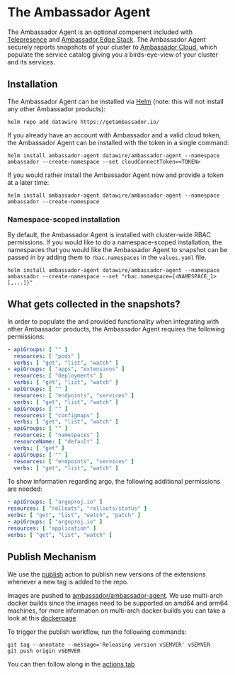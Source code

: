 # The Ambassador Agent

The Ambassador Agent is an optional compenent included with [Telepresence](https://github.com/telepresenceio/telepresence) and [Ambassador Edge Stack](https://github.com/emissary-ingress/emissary).
The Ambassador Agent securely reports snapshots of your cluster to [Ambassador Cloud](https://www.getambassador.io/products/ambassador-cloud/), which populate the service catalog giving you a birds-eye-view of your cluster and its services.

## Installation

The Ambassador Agent can be installed via [Helm](https://helm.sh) (note: this will not install any other Ambassador products):
```shell
helm repo add datawire https://getambassador.io/
```
If you already have an account with Ambassador and a valid cloud token, the Ambassador Agent can be installed with the token in a single command:
```shell
helm install ambassador-agent datawire/ambassador-agent --namespace ambassador --create-namespace --set cloudConnectToken=<TOKEN>
```

If you would rather install the Ambassador Agent now and provide a token at a later time:
```
helm install ambassador-agent datawire/ambassador-agent --namespace ambassador --create-namespace
```

### Namespace-scoped installation

By default, the Ambassador Agent is installed with cluster-wide RBAC permissions.
If you would like to do a namespace-scoped installation, the namespaces that you would like the Ambassador Agent to snapshot can be passed in by adding them to `rbac.namespaces` in the `values.yaml` file.
```shell
helm install ambassador-agent datawire/ambassador-agent --namespace ambassador --create-namespace --set "rbac.namespace={<NAMESPACE_1>[,...]}"
```

## What gets collected in the snapshots?

In order to populate the and provided functionality when integrating with other Ambassador products, the Ambassador Agent requires the following permissions:
```yaml
- apiGroups: [ "" ]
  resources: [ "pods" ]
  verbs: [ "get", "list", "watch" ]
- apiGroups: [ "apps", "extensions" ]
  resources: [ "deployments" ]
  verbs: [ "get", "list", "watch" ]
- apiGroups: [ "" ]
  resources: [ "endpoints", "services" ]
  verbs: [ "get", "list", "watch" ]
- apiGroups: [ "" ]
  resources: [ "configmaps" ]
  verbs: [ "get", "list", "watch" ]
- apiGroups: [ "" ]
  resources: [ "namespaces" ]
  resourceName: [ "default" ]
  verbs: [ "get" ]
- apiGroups: [ "" ]
  resources: [ "endpoints", "services" ]
  verbs: [ "get", "list", "watch" ]
  ```
  
  To show information regarding argo, the following additional permissions are needed:
  ```yaml
- apiGroups: [ "argoproj.io" ]
  resources: [ "rollouts", "rollouts/status" ]
  verbs: [ "get", "list", "watch", "patch" ]
- apiGroups: [ "argoproj.io" ]
  resources: [ "application" ]
  verbs: [ "get", "list", "watch" ]
  ```
  
## Publish Mechanism

We use the [publish](.github/workflows/publish.yaml) action to
publish new versions of the extensions whenever a new tag is added to the
repo.

Images are pushed to [ambassador/ambassador-agent](https://hub.docker.com/repository/docker/ambassador/ambassador-agent).
We use multi-arch docker builds since the images need to be supported on
amd64 and arm64 machines, for more information on multi-arch docker builds
you can take a look at this
[dockerpage](https://www.docker.com/blog/multi-arch-build-and-images-the-simple-way/)

To trigger the publish workflow, run the following commands:

```
git tag --annotate --message='Releasing version vSEMVER' vSEMVER
git push origin vSEMVER
```

You can then follow along in the [actions tab](https://github.com/datawire/ambassador-agent/actions)
